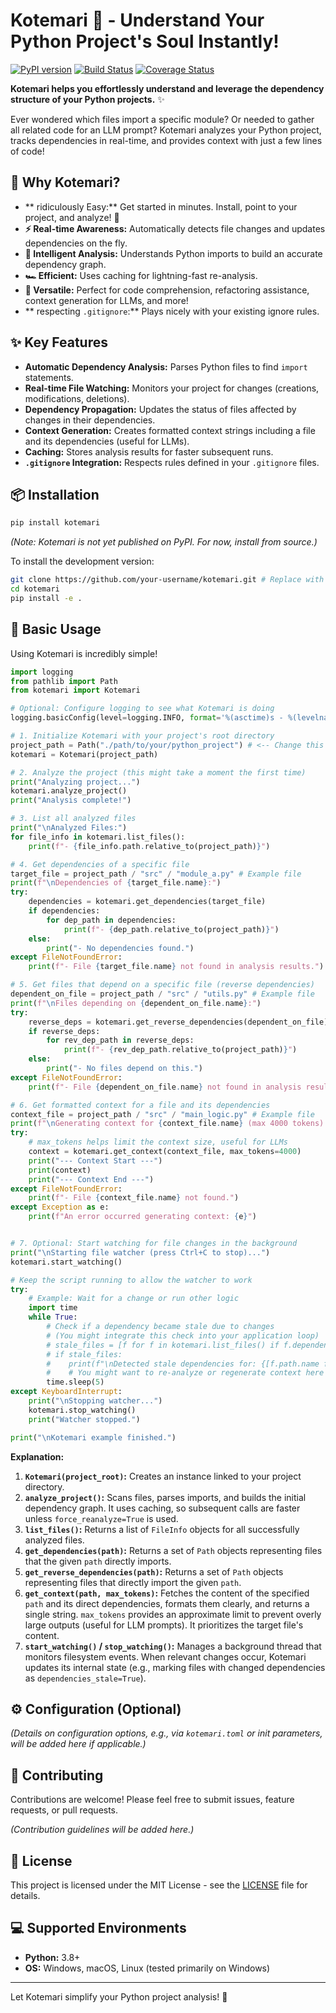 # Kotemari 🌳 - Understand Your Python Project's Soul Instantly!

[![PyPI version](https://badge.fury.io/py/kotemari.svg)](https://badge.fury.io/py/kotemari) <!-- Placeholder -->
[![Build Status](https://travis-ci.org/your-username/kotemari.svg?branch=main)](https://travis-ci.org/your-username/kotemari) <!-- Placeholder -->
[![Coverage Status](https://coveralls.io/repos/github/your-username/kotemari/badge.svg?branch=main)](https://coveralls.io/github/your-username/kotemari?branch=main) <!-- Placeholder -->

**Kotemari helps you effortlessly understand and leverage the dependency structure of your Python projects.** ✨

Ever wondered which files import a specific module? Or needed to gather all related code for an LLM prompt? Kotemari analyzes your Python project, tracks dependencies in real-time, and provides context with just a few lines of code!

## 🤔 Why Kotemari?

*   ** ridiculously Easy:** Get started in minutes. Install, point to your project, and analyze! 🚀
*   **⚡️ Real-time Awareness:** Automatically detects file changes and updates dependencies on the fly.
*   **🧠 Intelligent Analysis:** Understands Python imports to build an accurate dependency graph.
*   **🏎️ Efficient:** Uses caching for lightning-fast re-analysis.
*   **🎯 Versatile:** Perfect for code comprehension, refactoring assistance, context generation for LLMs, and more!
*   ** respecting `.gitignore`:** Plays nicely with your existing ignore rules.

## ✨ Key Features

*   **Automatic Dependency Analysis:** Parses Python files to find `import` statements.
*   **Real-time File Watching:** Monitors your project for changes (creations, modifications, deletions).
*   **Dependency Propagation:** Updates the status of files affected by changes in their dependencies.
*   **Context Generation:** Creates formatted context strings including a file and its dependencies (useful for LLMs).
*   **Caching:** Stores analysis results for faster subsequent runs.
*   **`.gitignore` Integration:** Respects rules defined in your `.gitignore` files.

## 📦 Installation

```bash
pip install kotemari
```
*(Note: Kotemari is not yet published on PyPI. For now, install from source.)*

To install the development version:
```bash
git clone https://github.com/your-username/kotemari.git # Replace with actual repo URL
cd kotemari
pip install -e .
```

## 🚀 Basic Usage

Using Kotemari is incredibly simple!

```python
import logging
from pathlib import Path
from kotemari import Kotemari

# Optional: Configure logging to see what Kotemari is doing
logging.basicConfig(level=logging.INFO, format='%(asctime)s - %(levelname)s - %(message)s')

# 1. Initialize Kotemari with your project's root directory
project_path = Path("./path/to/your/python_project") # <-- Change this to your project path!
kotemari = Kotemari(project_path)

# 2. Analyze the project (this might take a moment the first time)
print("Analyzing project...")
kotemari.analyze_project()
print("Analysis complete!")

# 3. List all analyzed files
print("\nAnalyzed Files:")
for file_info in kotemari.list_files():
    print(f"- {file_info.path.relative_to(project_path)}")

# 4. Get dependencies of a specific file
target_file = project_path / "src" / "module_a.py" # Example file
print(f"\nDependencies of {target_file.name}:")
try:
    dependencies = kotemari.get_dependencies(target_file)
    if dependencies:
        for dep_path in dependencies:
            print(f"- {dep_path.relative_to(project_path)}")
    else:
        print("- No dependencies found.")
except FileNotFoundError:
    print(f"- File {target_file.name} not found in analysis results.")

# 5. Get files that depend on a specific file (reverse dependencies)
dependent_on_file = project_path / "src" / "utils.py" # Example file
print(f"\nFiles depending on {dependent_on_file.name}:")
try:
    reverse_deps = kotemari.get_reverse_dependencies(dependent_on_file)
    if reverse_deps:
        for rev_dep_path in reverse_deps:
            print(f"- {rev_dep_path.relative_to(project_path)}")
    else:
        print("- No files depend on this.")
except FileNotFoundError:
    print(f"- File {dependent_on_file.name} not found in analysis results.")

# 6. Get formatted context for a file and its dependencies
context_file = project_path / "src" / "main_logic.py" # Example file
print(f"\nGenerating context for {context_file.name} (max 4000 tokens):")
try:
    # max_tokens helps limit the context size, useful for LLMs
    context = kotemari.get_context(context_file, max_tokens=4000)
    print("--- Context Start ---")
    print(context)
    print("--- Context End ---")
except FileNotFoundError:
    print(f"- File {context_file.name} not found.")
except Exception as e:
    print(f"An error occurred generating context: {e}")


# 7. Optional: Start watching for file changes in the background
print("\nStarting file watcher (press Ctrl+C to stop)...")
kotemari.start_watching()

# Keep the script running to allow the watcher to work
try:
    # Example: Wait for a change or run other logic
    import time
    while True:
        # Check if a dependency became stale due to changes
        # (You might integrate this check into your application loop)
        # stale_files = [f for f in kotemari.list_files() if f.dependencies_stale]
        # if stale_files:
        #    print(f"\nDetected stale dependencies for: {[f.path.name for f in stale_files]}")
        #    # You might want to re-analyze or regenerate context here
        time.sleep(5)
except KeyboardInterrupt:
    print("\nStopping watcher...")
    kotemari.stop_watching()
    print("Watcher stopped.")

print("\nKotemari example finished.")

```

**Explanation:**

1.  **`Kotemari(project_root)`:** Creates an instance linked to your project directory.
2.  **`analyze_project()`:** Scans files, parses imports, and builds the initial dependency graph. It uses caching, so subsequent calls are faster unless `force_reanalyze=True` is used.
3.  **`list_files()`:** Returns a list of `FileInfo` objects for all successfully analyzed files.
4.  **`get_dependencies(path)`:** Returns a set of `Path` objects representing files that the given `path` directly imports.
5.  **`get_reverse_dependencies(path)`:** Returns a set of `Path` objects representing files that directly import the given `path`.
6.  **`get_context(path, max_tokens)`:** Fetches the content of the specified `path` and its direct dependencies, formats them clearly, and returns a single string. `max_tokens` provides an approximate limit to prevent overly large outputs (useful for LLM prompts). It prioritizes the target file's content.
7.  **`start_watching()` / `stop_watching()`:** Manages a background thread that monitors filesystem events. When relevant changes occur, Kotemari updates its internal state (e.g., marking files with changed dependencies as `dependencies_stale=True`).

## ⚙️ Configuration (Optional)

*(Details on configuration options, e.g., via `kotemari.toml` or init parameters, will be added here if applicable.)*

## 🙌 Contributing

Contributions are welcome! Please feel free to submit issues, feature requests, or pull requests.

*(Contribution guidelines will be added here.)*

## 📄 License

This project is licensed under the MIT License - see the [LICENSE](LICENSE) file for details.

## 💻 Supported Environments

*   **Python:** 3.8+
*   **OS:** Windows, macOS, Linux (tested primarily on Windows)

---

Let Kotemari simplify your Python project analysis! 🌳
